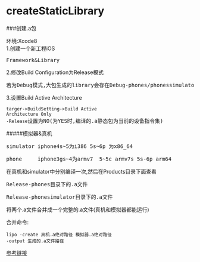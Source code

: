 # createStaticLibrary

###创建.a包

环境:Xcode8  
1.创建一个新工程iOS  
<pre>Framework&Library</pre>
2.修改Build Configuration为Release模式  
<pre>若为Debug模式,大包生成的library会存在Debug-phones/phonessimulator</pre>
3.设置Build Active Architecture<pre><code>targer->BuildSetting->Build Active Architecture Only -Release</code>设置为NO(为YES时,编译的.a静态包为当前的设备指令集)</pre>

#####模拟器&真机
<pre>simulator iphone4s~5为i386 5s~6p 为x86_64</pre>
<pre>phone     iphone3gs~4为armv7  5~5c armv7s 5s-6p arm64</pre>

在真机和simulator中分别编译一次,然后在Products目录下面查看
<pre>Release-phones目录下的.a文件</pre>
<pre>Release-phonesimulator目录下的.a文件</pre>
将两个.a文件合并成一个完整的.a文件(真机和模拟器都能运行)

合并命令:<pre><code>lipo -create 真机.a绝对路径 模拟器.a绝对路径 -output 生成的.a文件路径</code></pre>

[参考链接](http://blog.csdn.net/sinat_16714231/article/details/52837436)




